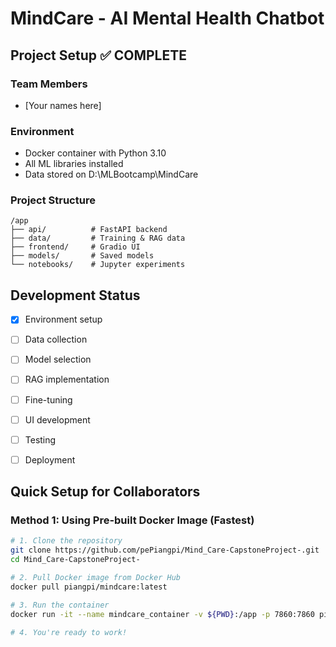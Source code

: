 # MindCare - AI Mental Health Chatbot

## Project Setup ✅ COMPLETE

### Team Members
- [Your names here]

### Environment
- Docker container with Python 3.10
- All ML libraries installed
- Data stored on D:\MLBootcamp\MindCare

### Project Structure
```
/app
├── api/          # FastAPI backend
├── data/         # Training & RAG data
├── frontend/     # Gradio UI
├── models/       # Saved models
└── notebooks/    # Jupyter experiments
```

<!-- ### Quick Start
1. Start Docker: `docker start -ai mindcare_container`
2. Run chatbot: `python api/app.py` -->
<!-- 3. Access UI: http://localhost:7860 -->

## Development Status
- [x] Environment setup
- [ ] Data collection
- [ ] Model selection
- [ ] RAG implementation
- [ ] Fine-tuning
- [ ] UI development
- [ ] Testing
- [ ] Deployment



## Quick Setup for Collaborators

### Method 1: Using Pre-built Docker Image (Fastest)
```bash
# 1. Clone the repository
git clone https://github.com/pePiangpi/Mind_Care-CapstoneProject-.git
cd Mind_Care-CapstoneProject-

# 2. Pull Docker image from Docker Hub
docker pull piangpi/mindcare:latest

# 3. Run the container
docker run -it --name mindcare_container -v ${PWD}:/app -p 7860:7860 piangpi/mindcare:latest bash

# 4. You're ready to work!